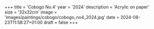 +++
title = 'Cobogo No.4'
year = '2024'
description = 'Acrylic on paper'
size = '32x32cm'
image = 'images/paintings/cobogo/cobogo_no4_2024.jpg'
date = 2024-08-23T11:58:27+01:00
draft = false
+++
